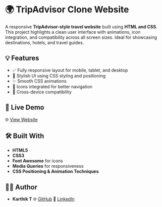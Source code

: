 # 🌍 TripAdvisor Clone Website

A responsive **TripAdvisor-style travel website** built using **HTML and CSS**. This project highlights a clean user interface with animations, icon integration, and compatibility across all screen sizes. Ideal for showcasing destinations, hotels, and travel guides.

## 💡 Features

* ✅ Fully responsive layout for mobile, tablet, and desktop
* 🎨 Stylish UI using CSS styling and positioning
* ✨ Smooth CSS animations
* 🧭 Icons integrated for better navigation
* 📱 Cross-device compatibility

## 🔗 Live Demo

🌐 [View Website](https://karthikthangadurai.github.io/Tripadvisor-project/)

## 🛠️ Built With

* **HTML5**
* **CSS3**
* **Font Awesome** for icons
* **Media Queries** for responsiveness
* **CSS Positioning & Animation Techniques**
  
## 👨‍💻 Author

* **Karthik T**
  🌐 [GitHub](https://github.com/Karthikthangadurai)
  🔗 [LinkedIn](https://www.linkedin.com/in/karthikthangadurai)
